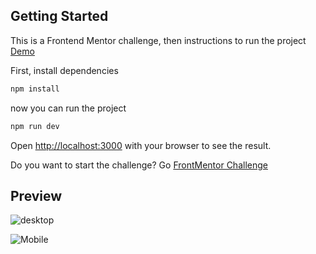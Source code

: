 ## Getting Started

This is a Frontend Mentor challenge, then instructions to run the project  [Demo](https://interactive-card-details-form-phi.vercel.app/)

First, install dependencies

```bash
npm install
```

now you can run the project

```bash
npm run dev
```

Open [http://localhost:3000](http://localhost:3000) with your browser to see the result.

Do you want to start the challenge?
Go [FrontMentor Challenge](https://www.frontendmentor.io/challenges/interactive-card-details-form-XpS8cKZDWw)

## Preview

![desktop](https://i.imgur.com/uWBaWuq.png)

![Mobile](https://i.imgur.com/8kvwHu0.png)
